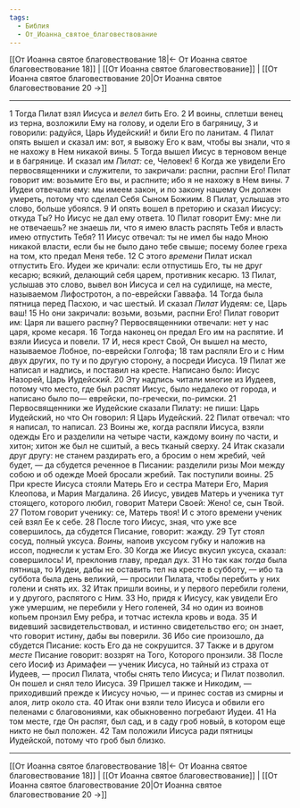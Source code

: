 ```yaml
---
tags:
  - Библия
  - От_Иоанна_святое_благовествование
---
```

[[От Иоанна святое благовествование 18|← От Иоанна святое благовествование 18]] | [[От Иоанна святое благовествование]] | [[От Иоанна святое благовествование 20|От Иоанна святое благовествование 20 →]]

---
1 Тогда Пилат взял Иисуса и <I>велел</I> бить Его.
2 И воины, сплетши венец из терна, возложили Ему на голову, и одели Его в багряницу,
3 и говорили: радуйся, Царь Иудейский! и били Его по ланитам.
4 Пилат опять вышел и сказал им: вот, я вывожу Его к вам, чтобы вы знали, что я не нахожу в Нем никакой вины.
5 Тогда вышел Иисус в терновом венце и в багрянице. И сказал им <I>Пилат:</I> се, Человек!
6 Когда же увидели Его первосвященники и служители, то закричали: распни, распни Его! Пилат говорит им: возьмите Его вы, и распните; ибо я не нахожу в Нем вины.
7 Иудеи отвечали ему: мы имеем закон, и по закону нашему Он должен умереть, потому что сделал Себя Сыном Божиим.
8 Пилат, услышав это слово, больше убоялся.
9 И опять вошел в преторию и сказал Иисусу: откуда Ты? Но Иисус не дал ему ответа.
10 Пилат говорит Ему: мне ли не отвечаешь? не знаешь ли, что я имею власть распять Тебя и власть имею отпустить Тебя?
11 Иисус отвечал: ты не имел бы надо Мною никакой власти, если бы не было дано тебе свыше; посему более греха на том, кто предал Меня тебе.
12 С этого <I>времени</I> Пилат искал отпустить Его. Иудеи же кричали: если отпустишь Его, ты не друг кесарю; всякий, делающий себя царем, противник кесарю.
13 Пилат, услышав это слово, вывел вон Иисуса и сел на судилище, на месте, называемом Лифостротон, а по-еврейски Гаввафа.
14 Тогда была пятница перед Пасхою, и час шестый. И сказал <I>Пилат</I> Иудеям: се, Царь ваш!
15 Но они закричали: возьми, возьми, распни Его! Пилат говорит им: Царя ли вашего распну? Первосвященники отвечали: нет у нас царя, кроме кесаря.
16 Тогда наконец он предал Его им на распятие. И взяли Иисуса и повели.
17 И, неся крест Свой, Он вышел на место, называемое Лобное, по-еврейски Голгофа;
18 там распяли Его и с Ним двух других, по ту и по другую сторону, а посреди Иисуса.
19 Пилат же написал и надпись, и поставил на кресте. Написано было: Иисус Назорей, Царь Иудейский.
20 Эту надпись читали многие из Иудеев, потому что место, где был распят Иисус, было недалеко от города, и написано было по— еврейски, по-гречески, по-римски.
21 Первосвященники же Иудейские сказали Пилату: не пиши: Царь Иудейский, но что Он говорил: Я Царь Иудейский.
22 Пилат отвечал: что я написал, то написал.
23 Воины же, когда распяли Иисуса, взяли одежды Его и разделили на четыре части, каждому воину по части, и хитон; хитон же был не сшитый, а весь тканый сверху.
24 Итак сказали друг другу: не станем раздирать его, а бросим о нем жребий, чей будет, — да сбудется реченное в Писании: разделили ризы Мои между собою и об одежде Моей бросали жребий. Так поступили воины.
25 При кресте Иисуса стояли Матерь Его и сестра Матери Его, Мария Клеопова, и Мария Магдалина.
26 Иисус, увидев Матерь и ученика тут стоящего, которого любил, говорит Матери Своей: Жено! се, сын Твой.
27 Потом говорит ученику: се, Матерь твоя! И с этого времени ученик сей взял Ее к себе.
28 После того Иисус, зная, что уже все совершилось, да сбудется Писание, говорит: жажду.
29 Тут стоял сосуд, полный уксуса. <I>Воины,</I> напоив уксусом губку и наложив на иссоп, поднесли к устам Его.
30 Когда же Иисус вкусил уксуса, сказал: совершилось! И, преклонив главу, предал дух.
31 Но так как <I>тогда</I> была пятница, то Иудеи, дабы не оставить тел на кресте в субботу, — ибо та суббота была день великий, — просили Пилата, чтобы перебить у них голени и снять их.
32 Итак пришли воины, и у первого перебили голени, и у другого, распятого с Ним.
33 Но, придя к Иисусу, как увидели Его уже умершим, не перебили у Него голеней,
34 но один из воинов копьем пронзил Ему ребра, и тотчас истекла кровь и вода.
35 И видевший засвидетельствовал, и истинно свидетельство его; он знает, что говорит истину, дабы вы поверили.
36 Ибо сие произошло, да сбудется Писание: кость Его да не сокрушится.
37 Также и в другом <I>месте</I> Писание говорит: воззрят на Того, Которого пронзили.
38 После сего Иосиф из Аримафеи — ученик Иисуса, но тайный из страха от Иудеев, — просил Пилата, чтобы снять тело Иисуса; и Пилат позволил. Он пошел и снял тело Иисуса.
39 Пришел также и Никодим, — приходивший прежде к Иисусу ночью, — и принес состав из смирны и алоя, литр около ста.
40 Итак они взяли тело Иисуса и обвили его пеленами с благовониями, как обыкновенно погребают Иудеи.
41 На том месте, где Он распят, был сад, и в саду гроб новый, в котором еще никто не был положен.
42 Там положили Иисуса ради пятницы Иудейской, потому что гроб был близко.

---
[[От Иоанна святое благовествование 18|← От Иоанна святое благовествование 18]] | [[От Иоанна святое благовествование]] | [[От Иоанна святое благовествование 20|От Иоанна святое благовествование 20 →]]